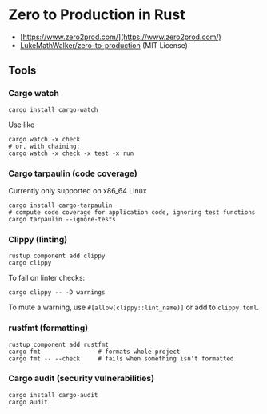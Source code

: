 # Zero to Production in Rust

- [https://www.zero2prod.com/](https://www.zero2prod.com/)
- [LukeMathWalker/zero-to-production](https://github.com/LukeMathWalker/zero-to-production) (MIT License)

## Tools

### Cargo watch

```
cargo install cargo-watch
```

Use like
```
cargo watch -x check
# or, with chaining:
cargo watch -x check -x test -x run
```


### Cargo tarpaulin (code coverage)

Currently only supported on x86_64 Linux
```
cargo install cargo-tarpaulin
# compute code coverage for application code, ignoring test functions
cargo tarpaulin --ignore-tests
```


### Clippy (linting)

```
rustup component add clippy
cargo clippy
```

To fail on linter checks:
```
cargo clippy -- -D warnings
```

To mute a warning, use `#[allow(clippy::lint_name)]` or add to `clippy.toml`.


### rustfmt (formatting)

```
rustup component add rustfmt
cargo fmt                # formats whole project
cargo fmt -- --check     # fails when something isn't formatted
```

### Cargo audit (security vulnerabilities)

```
cargo install cargo-audit
cargo audit
```